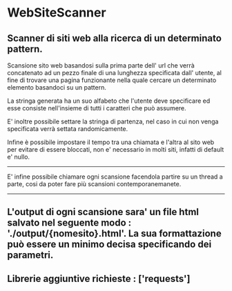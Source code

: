# WebSiteScanner
Scanner di siti web alla ricerca di un determinato pattern.
-----------------------------------------------------------

Scansione sito web basandosi sulla prima parte dell' url che verrà concatenato ad un pezzo finale di una lunghezza specificata dall' utente, al fine di trovare una pagina funzionante nella quale cercare un determinato elemento basandoci su un pattern.

La stringa generata ha un suo alfabeto che l'utente deve specificare ed esse consiste nell'insieme di tutti i caratteri che può assumere.

E' inoltre possibile settare la stringa di partenza, nel caso in cui non venga specificata verrà settata randomicamente.

Infine è possibile impostare il tempo tra una chiamata e l'altra al sito web per evitare di essere bloccati, non e' necessario in molti siti, 
infatti di default e' nullo.

---------------------------------------------------------
E' infine possibile chiamare ogni scansione facendola partire su un thread a parte, cosi da poter fare più scansioni contemporanemanete.

----------------------------------------------------------
L'output di ogni scansione sara' un file html salvato nel seguente modo : './output/{nomesito}.html'. La sua formattazione può essere un minimo decisa specificando dei parametri.
-----------------------------------------------------------
Librerie aggiuntive richieste : ['requests']
-----------------------------------------------------------
